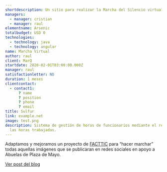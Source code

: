 ```yaml
---
shortdescription: Un sitio para realizar la Marcha del Silencio virtual en tiempos de pandemia.
managers:
  - manager: cristian
  - manager: raul
elementname: Arsenic
totalbudget: USD 0
technologies:
  - technology: java
  - technology: angular
name: Marcha Virtual
author: raul
client: MarQ
startdate: 2020-02-01T03:00:00.000Z
manager: raul
satisfactionletter: NO
duration: 1 meses
clientcontact:
  - contact1:
      ? name
      ? position
      ? phone
      ? email
title: Sulfur
link: example.net
image: test.png
description: Sistema de gestión de horas de funcionarios mediante el registro de
  las horas trabajadas.
---
```

Adaptamos y mejoramos un proyecto de [FACTTIC](https://facttic.org.ar) para “hacer marchar” todas aquellas imágenes que se publicaran en redes sociales en apoyo a Abuelas de Plaza de Mayo.

[Ver post del blog](/#blog/marcha-del-silencio)